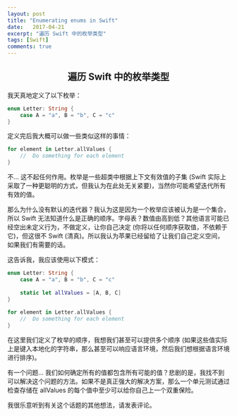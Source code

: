 ```yaml
---
layout: post
title: "Enumerating enums in Swift"
date:   2017-04-21
excerpt: "遍历 Swift 中的枚举类型"
tags: [Swift]
comments: true
---
```


<center><h2>遍历 Swift 中的枚举类型</h2></center>

<!--more-->

我天真地定义了以下枚举：

```swift
enum Letter: String {
    case A = "a", B = "b", C = "c"
}
```

定义完后我大概可以做一些类似这样的事情：

```swift
for element in Letter.allValues {
	//	Do something for each element
}
```

不… 这不起任何作用。枚举是一些超类中根据上下文有效值的子集 (Swift 实际上采取了一种更聪明的方式，但我认为在此处无关紧要)，当然你可能希望迭代所有有效的值。

那么为什么没有默认的迭代器？我认为这是因为一个枚举应该被认为是一个集合，所以 Swift 无法知道什么是正确的顺序。字母表？数值由高到低？其他语言可能已经空出未定义行为，不做定义，让你自己决定 (你将以任何顺序获取值，不依赖于它)，但这很不 Swift (清真)。所以我认为苹果已经留给了让我们自己定义空间，如果我们有需要的话。

这告诉我，我应该使用以下模式：

```swift
enum Letter: String {
    case A = "a", B = "b", C = "c"
    
    static let allValues = [A, B, C]
}
  
for element in Letter.allValues {
	//	Do something for each element
}
```

在这里我们定义了枚举的顺序，我想我们甚至可以提供多个顺序 (如果这些值实际上是键入本地化的字符串，那么甚至可以响应语言环境，然后我们想根据语言环境进行排序)。

有一个问题... 我们如何确定所有的值都包含所有可能的值？悲剧的是，我找不到可以解决这个问题的方法。如果不是真正强大的解决方案，那么一个单元测试通过检查存储在 allValues 的每个值中至少可以给你自己上一个双重保险。

我很乐意听到有关这个话题的其他想法，请发表评论。